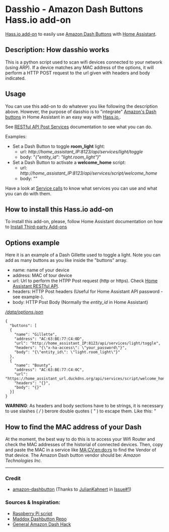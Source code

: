 # Dasshio - Amazon Dash Buttons Hass.io add-on

[Hass.io add-on](https://home-assistant.io/addons/) to easily use [Amazon Dash Buttons](https://en.wikipedia.org/wiki/Amazon_Dash) with [Home Assistant](https://home-assistant.io).

## Description: How dasshio works
This is a python script used to scan wifi devices connected to your network  (using ARP). If a device matches any MAC address of the options, it will perform a HTTP POST request to the url given with headers and body indicated.

## Usage
You can use this add-on to do whatever you like following the description above. However, the purpose of dasshio is to "integrate" [Amazon's Dash buttons](https://en.wikipedia.org/wiki/Amazon_Dash) in Home Assistant in an easy way with [Hass.io.](https://home-assistant.io/hassio/).

See [RESTful API Post Services](https://home-assistant.io/developers/rest_api/#post-apiservicesltdomainltservice) documentation to see what you can do.

Examples:

- Set a Dash Button to toggle **room_light** light:
  - url: *http://home_assistant_IP:8123/api/services/light/toggle*
  - body: "*{\"entity_id\": \"light.room_light\"}*"
- Set a Dash Button to activate a **welcome_home** script:
  - url: *http://home_assistant_IP:8123/api/services/script/welcome_home*
  - body: ""
 
 Have a look at [Service calls](https://home-assistant.io/docs/scripts/service-calls/) to know what services you can use and what you can do with them.


## How to install this Hass.io add-on
To install this add-on, please, follow Home Assistant documentation on how to [Install Third-party Add-ons](https://home-assistant.io/hassio/installing_third_party_addons/)

## Options example
Here it is an example of a Dash Gillette used to toggle a light. Note you can add as many buttons as you like inside the "buttons" array.

 - name: name of your device
 - address: MAC of tour device
 - url: Url to perform the HTPP Post request (http or https). Check [Home Assistant RESTful API](https://home-assistant.io/developers/rest_api/).
 - headers: HTTP Post headers (Useful for Home Assistant API password -see example-).
 - body: HTTP Post Body (Normally the *entity_id* in Home Assistant)

[*/data/options.json*](https://home-assistant.io/developers/hassio/addon_config/#options--schema)
```
{
  "buttons": [
  {
    "name": "Gillette",
    "address": "AC:63:BE:77:C4:0D",
    "url": "http://home_assistant_IP:8123/api/services/light/toggle",
    "headers": "{\"x-ha-access\": \"your_password\"}",
    "body": "{\"entity_id\": \"light.room_light\"}"
  },
  {
    "name": "Bounty",
    "address": "AC:63:BE:77:C4:0C",
    "url": "https://home_assistant_url.duckdns.org/api/services/script/welcome_home",
    "headers": "{}",
    "body": "{}"
  }]
}
```

**WARNING**: As headers and body sections have to be strings, it is necessary to use slashes ( */* ) berore double quotes ( *"* ) to escape them. Like this:  *\"*

## How to find the MAC address of your Dash
At the moment, the best way to do this is to access your Wifi Router and check the MAC addresses of the historial of connected devices. Then, copy and paste the MAC in a service like [MA:CV:en:do:rs](https://macvendors.com/) to find the Vendor of that device. The Amazon Dash button vendor should be: *Amazon Technologies Inc.*

---------------------
### Credit
- [amazon-dashbutton](https://github.com/JulianKahnert/amazon-dashbutton) (Thanks to [JulianKahnert](https://github.com/JulianKahnert) in [Issue#1](https://github.com/danimtb/dasshio/issues/1))

### Sources & Inspiration:
- [Raspberry Pi script](https://github.com/vancetran/amazon-dash-rpi)
- [Maddox Dashbutton Repo](https://github.com/maddox/dasher)
- [General Amazon Dash Hack](https://medium.com/@edwardbenson/how-i-hacked-amazon-s-5-wifi-button-to-track-baby-data-794214b0bdd8#.n6fhd3z40)
